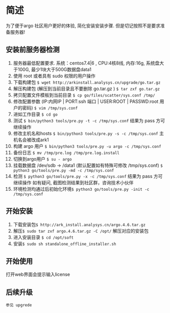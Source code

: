 # 简述
  为了便于argo 社区用户更好的体验, 简化安装安装步骤. 但是切记按照不是要求准备服务器!
## 安装前服务器检测
1. 服务器最低配置要求. 系统：centos7.4|6 , CPU:4核8线, 内存:16g, 系统盘大于100G, 最少1块大于500G数据盘data1
1. 使用 root 或者具有 sudo 权限的用户操作
1. 下载构建包 `$ wget http://arkinstall.analysys.cn/upgrade/go.tar.gz`
1. 解压构建包 (解压到当前目录且不要删除 go.tar.gz ) `$ tar zxf go.tar.gz` 
1. 拷贝配置文件模板到当前目录  `$ cp go/files/scatter/sys.conf /tmp/` 
1. 修改配置参数 (IP:内网IP | PORT:ssh 端口 | USER:ROOT | PASSWD:root 用户的密码) `$ vim /tmp/sys.conf`
1. 进如工作目录 `$ cd go`
1. 测试 `$ bin/python3 tools/pre.py -t -c /tmp/sys.conf`  结果为 pass 方可继续操作
1. 修改主机名和hosts `$ bin/python3 tools/pre.py -s -c /tmp/sys.conf` 主机名会被改成ark1 
1. 构建 argo 用户 `$ bin/python3 tools/pre.py -u argo -c /tmp/sys.conf`
1. 备份日志 `$ mv /tmp/pre.log /tmp/pre.log.install`
1. 切换到argo用户 `$ su - argo`
1. 挂载数据盘 /dev/sdb -> /data1 (默认配置如有特殊可修改 /tmp/sys.conf) `$ python3 go/tools/pre.py -md -c /tmp/sys.conf`
1. 检测 `$ python3 go/tools/pre.py -x -c /tmp/sys.conf` 结果为 pass 方可继续操作 如有疑问, 截图检测结果到社区群，咨询技术小伙伴
1. 环境检测均通过后初始化环境`$ python3 go/tools/pre.py -init -c /tmp/sys.conf`
     
## 开始安装
1. 下载安装包`$ http://ark_install.analysys.cn/argo.4.6.tar.gz`  
1. 解压`$ sudo tar zxf argo.4.6.tar.gz -C /opt/`  解压对应的安装包 
1. 进入安装目录 `$ cd /opt/soft`
1. 安装`$ sudo sh standalone_offline_installer.sh` 
    
## 开始使用
   打开web界面会提示输入license
## 后续升级
    参见 upgrede
     
